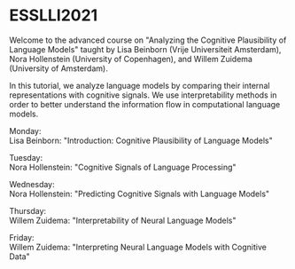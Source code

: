 # ESSLLI2021

Welcome to the advanced course on "Analyzing the Cognitive Plausibility of Language Models" taught by Lisa Beinborn (Vrije Universiteit Amsterdam), Nora Hollenstein (University of Copenhagen), and Willem Zuidema (University of Amsterdam). 

In this tutorial, we analyze language models by comparing their internal representations with cognitive signals. We use interpretability methods in order to better understand the information flow in computational language models. 

Monday: <br>
Lisa Beinborn: "Introduction: Cognitive Plausibility of Language Models"

Tuesday: <br>
Nora Hollenstein: "Cognitive Signals of Language Processing"

Wednesday: <br>
Nora Hollenstein: "Predicting Cognitive Signals with Language Models"

Thursday: <br>
Willem Zuidema: "Interpretability of Neural Language Models"

Friday: <br>
Willem Zuidema: "Interpreting Neural Language Models with Cognitive Data"

